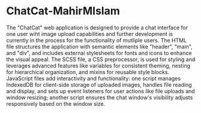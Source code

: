# ChatCat-MahirMIslam

The "ChatCat" web application is designed to provide a chat interface for one user wiht image upload capabilities and further development is currently in the process for the functionality of mutliple users. The HTML file structures the application with semantic elements like "header", "main", and "div", and includes external stylesheets for fonts and icons to enhance the visual appeal. The SCSS file, a CSS preprocessor, is used for styling and leverages advanced features like variables for consistent theming, nesting for hierarchical organization, and mixins for reusable style blocks. JavaScript files add interactivity and functionality: one script manages IndexedDB for client-side storage of uploaded images, handles file reading and display, and sets up event listeners for user actions like file uploads and window resizing; another script ensures the chat window's visibility adjusts responsively based on the window size.